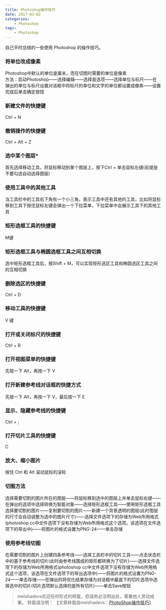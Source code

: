 ```yaml
---
title: Photoshop操作技巧
date: 2017-03-02
categories:
	- Photoshop
tags:
    - Photoshop
---
```


自己平时总结的一些使用 Photoshop 的操作技巧。
<!--more-->

### 将单位改成像素

Photoshop中默认的单位是厘米，而在切图时需要的单位是像素  
方法：启动Photoshop——选择编辑——选择首选项——选择单位与标尺——在弹出的单位与标尺设置对话框中将标尺的单位和文字的单位都设置成像素——设置完成后单击确定按钮  


### 新建文件的快捷键

Ctrl + N

### 撤销操作的快捷键

Ctrl + Alt + Z  


### 选中某个图层*

首先选择移动工具，将鼠标移动到某个图层上，按下Ctrl + 单击鼠标左键(前提是不要勾选自动选择图层)


### 使用工具中的其他工具

当工具栏中的工具右下角有一个小三角，表示工具中还有其他的工具，比如将鼠标移到工具下按住鼠标左键会弹出一个下拉菜单，下拉菜单中会展示工具下的其他工具


### 矩形选框工具的快捷键

M键


### 矩形选框工具与椭圆选框工具之间互相切换
  
选中矩形选框工具后，按Shift + M，可以实现矩形选区工具和椭圆选区工具之间的互相切换


### 删除选区的快捷键

Ctrl + D


### 移动工具的快捷键

V 键


### 打开或关闭标尺的快捷键

Ctrl + R


### 打开视图菜单的快捷键

先按一下 Alt，再按一下 V


### 打开新建参考线对话框的快捷方式

先按一下 Alt，再按一下 V，最后按一下 E


### 显示、隐藏参考线的快捷键

Ctrl + ;


### 打开切片工具的快捷键

C


### 放大、缩小图片

按住 Ctrl 和 Alt 滚动鼠标的滚轮


### 切图方法

选择需要切割的图片所在的图层——将鼠标移到选中的图层上并单击鼠标右键——在弹出的选项中选择转换为智能对象——选择矩形选框工具——使用矩形选框工具选择要切割的图片——复制要切割的图片——新建一个背景透明的图层(此时图层的尺寸会自动调整为选中的图片尺寸)——选择文件选项下的存储为Web所用格式(photoshop cc中文件选项下没有存储为Web所用格式这个选项，该选项在文件选项下的导出中)——将图片的格式设置为PNG-24——单击存储



### 使用参考线切图

在需要切割的图片上创建四条参考线——选择工具栏中的切片工具——点击状态栏中的基于参考线的切片(此时由参考线围成的矩形都转换为了切片)——选择文件选项下的存储为Web所用格式(photoshop cc中文件选项下没有存储为Web所用格式这个选项，该选项在文件选项下的导出选项中)——将图片的格式设置为PNG-24——单击存储——在弹出的将优化结果存储为对话框中最底下的切片选项中选择选中的切片(切片选项默认选择的是所有切片)——单击Save按钮

> meishadevs欢迎任何形式的转载，但请务必注明出处，尊重他人劳动成果。
转载请注明： 【文章转载自meishadevs：[PhotoShop操作技巧](http://meishadevs.com/blog/Photoshop操作技巧)】

